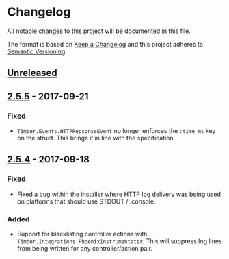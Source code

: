 # Changelog

All notable changes to this project will be documented in this file.

The format is based on [Keep a Changelog](http://keepachangelog.com/en/1.0.0/)
and this project adheres to [Semantic Versioning](http://semver.org/spec/v2.0.0.html).

## [Unreleased]

## [2.5.5] - 2017-09-21

### Fixed

  - `Timber.Events.HTTPRepsonseEvent` no longer enforces the `:time_ms` key on
    the struct. This brings it in line with the specification

## [2.5.4] - 2017-09-18

### Fixed

  - Fixed a bug within the installer where HTTP log delivery was being used on platforms that
    should use STDOUT / :console.

### Added

  - Support for blacklisting controller actions with
    `Timber.Integrations.PhoenixInstrumentater`. This will suppress log lines
    from being written for any controller/action pair.

[Unreleased]: https://github.com/timberio/timber-elixir/compare/v2.5.5...HEAD
[2.5.5]: https://github.com/timberio/timber-elixir/compare/v2.5.4...v2.5.5
[2.5.4]: https://github.com/timberio/timber-elixir/compare/v2.5.3...v2.5.4
